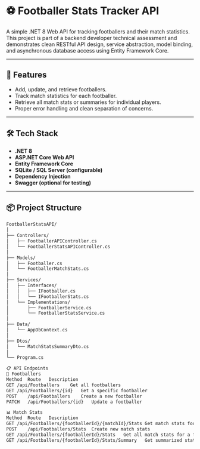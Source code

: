 # ⚽ Footballer Stats Tracker API

A simple .NET 8 Web API for tracking footballers and their match statistics. This project is part of a backend developer technical assessment and demonstrates clean RESTful API design, service abstraction, model binding, and asynchronous database access using Entity Framework Core.

---

## 🚀 Features

- Add, update, and retrieve footballers.
- Track match statistics for each footballer.
- Retrieve all match stats or summaries for individual players.
- Proper error handling and clean separation of concerns.

---

## 🛠 Tech Stack

- **.NET 8**
- **ASP.NET Core Web API**
- **Entity Framework Core**
- **SQLite / SQL Server (configurable)**
- **Dependency Injection**
- **Swagger (optional for testing)**

---

## 📦 Project Structure

```bash
FootballerStatsAPI/
│
├── Controllers/
│   ├── FootballerAPIController.cs
│   └── FootballerStatsAPIController.cs
│
├── Models/
│   ├── Footballer.cs
│   └── FootballerMatchStats.cs
│
├── Services/
│   ├── Interfaces/
│   │   ├── IFootballer.cs
│   │   └── IFootballerStats.cs
│   └── Implementations/
│       ├── FootballerService.cs
│       └── FootballerStatsService.cs
│
├── Data/
│   └── AppDbContext.cs
│
├── Dtos/
│   └── MatchStatsSummaryDto.cs
│
└── Program.cs

📋 API Endpoints
🧍 Footballers
Method	Route	Description
GET	/api/Footballers	Get all footballers
GET	/api/Footballers/{id}	Get a specific footballer
POST	/api/Footballers	Create a new footballer
PATCH	/api/Footballers/{id}	Update a footballer

📊 Match Stats
Method	Route	Description
GET	/api/Footballers/{footballerId}/{matchId}/Stats	Get match stats for a footballer
POST	/api/Footballers/Stats	Create new match stats
GET	/api/Footballers/{footballerId}/Stats	Get all match stats for a footballer
GET	/api/Footballers/{footballerId}/Stats/Summary	Get summarized stats for a footballer
